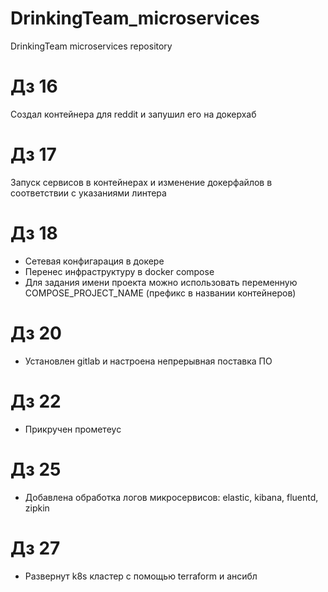 # DrinkingTeam_microservices
DrinkingTeam microservices repository

# Дз 16
Создал контейнера для reddit и запушил его на докерхаб

# Дз 17
Запуск сервисов в контейнерах и изменение докерфайлов в соответствии с указаниями линтера

# Дз 18
- Сетевая конфигарация в докере
- Перенес инфраструктуру в docker compose
- Для задания имени проекта можно использовать переменную COMPOSE_PROJECT_NAME (префикс в названии контейнеров)

# Дз 20
- Установлен gitlab и настроена непрерывная поставка ПО

# Дз 22
- Прикручен прометеус

# Дз 25
- Добавлена обработка логов микросервисов: elastic, kibana, fluentd, zipkin

# Дз 27
- Развернут k8s кластер с помощью terraform и ансибл
